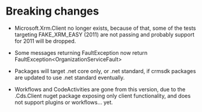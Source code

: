
Breaking changes
=======================================================================

 - Microsoft.Xrm.Client no longer exists, because of that, some of the tests targeting FAKE_XRM_EASY (2011) are not passing and probably support for 2011 will be dropped.

 - Some messages returning FaultException now return FaultException&lt;OrganizationServiceFault&gt;

 - Packages will target .net core only, or .net standard, if crmsdk packages are updated to use .net standard eventually.

 - Workflows and CodeActivities are gone from this version, due to the .Cds.Client nuget package exposing only client functionality, and does not support plugins or workflows... yet.


